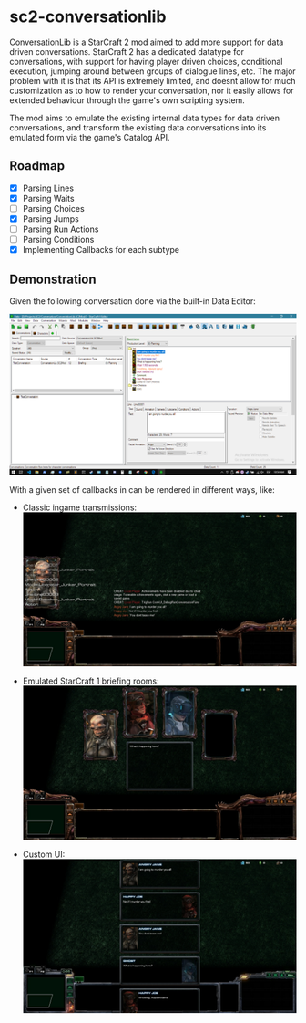﻿# sc2-conversationlib

ConversationLib is a StarCraft 2 mod aimed to add more support for data driven conversations. StarCraft 2 has a dedicated datatype for conversations, with support for having player driven choices, conditional execution, jumping around between groups of dialogue lines, etc. The major problem with it is that its API is extremely limited, and doesnt allow for much customization as to how to render your conversation, nor it easily allows for extended behaviour through the game's own scripting system.

The mod aims to emulate the existing internal data types for data driven conversations, and transform the existing data conversations into its emulated form via the game's Catalog API.

## Roadmap
- [x] Parsing Lines
- [x] Parsing Waits
- [ ] Parsing Choices
- [x] Parsing Jumps
- [ ] Parsing Run Actions
- [ ] Parsing Conditions
- [x] Implementing Callbacks for each subtype

## Demonstration

Given the following conversation done via the built-in Data Editor:

![Editor Conversation Module](docs/Editor_ConversationModule.png "Editor Conversation Module")

With a given set of callbacks in can be rendered in different ways, like:

 * Classic ingame transmissions:
 ![Ingame Transmission Render](docs/Conversation_TransmissionRender.jpg "Ingame Transmission Render")
 
 
 * Emulated StarCraft 1 briefing rooms:
 ![Ingame Emulated Briefing Room Render](docs/Conversation_BriefingRender.jpg "Ingame Emulated Briefing Room Render")
 
 
 * Custom UI:
 ![Ingame Custom UI Render](docs/Conversation_CustomUIRender.jpg "Ingame Custom UI Render")
